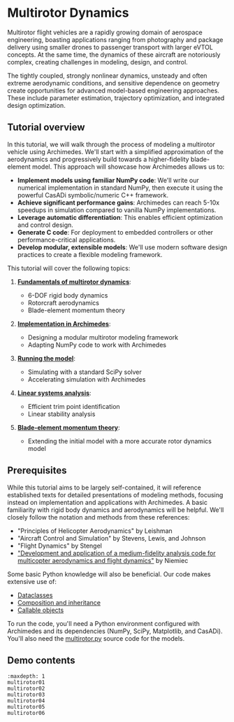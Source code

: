 # Multirotor Dynamics

Multirotor flight vehicles are a rapidly growing domain of aerospace engineering, boasting applications ranging from photography and package delivery using smaller drones to passenger transport with larger eVTOL concepts.
At the same time, the dynamics of these aircraft are notoriously complex, creating challenges in modeling, design, and control.

The tightly coupled, strongly nonlinear dynamics, unsteady and often extreme aerodynamic conditions, and sensitive dependence on geometry create opportunities for advanced model-based engineering approaches. These include parameter estimation, trajectory optimization, and integrated design optimization.

## Tutorial overview

In this tutorial, we will walk through the process of modeling a multirotor vehicle using Archimedes. We'll start with a simplified approximation of the aerodynamics and progressively build towards a higher-fidelity blade-element model. This approach will showcase how Archimedes allows us to:

- **Implement models using familiar NumPy code**: We'll write our numerical implementation in standard NumPy, then execute it using the powerful CasADi symbolic/numeric C++ framework.
- **Achieve significant performance gains**: Archimedes can reach 5-10x speedups in simulation compared to vanilla NumPy implementations.
- **Leverage automatic differentiation**: This enables efficient optimization and control design.
- **Generate C code**: For deployment to embedded controllers or other performance-critical applications.
- **Develop modular, extensible models**: We'll use modern software design practices to create a flexible modeling framework.

<!-- Goals of the tutorial -->
This tutorial will cover the following topics:

1. [**Fundamentals of multirotor dynamics**](multirotor01): 
   - 6-DOF rigid body dynamics
   - Rotorcraft aerodynamics
   - Blade-element momentum theory

2. [**Implementation in Archimedes**](multirotor02): 
   - Designing a modular multirotor modeling framework
   - Adapting NumPy code to work with Archimedes

3. [**Running the model**](multirotor03):
   - Simulating with a standard SciPy solver
   - Accelerating simulation with Archimedes

4. [**Linear systems analysis**](multirotor04): 
   - Efficient trim point identification
   - Linear stability analysis

5. [**Blade-element momentum theory**](multirotor05): 
   - Extending the initial model with a more accurate rotor dynamics model

## Prerequisites

While this tutorial aims to be largely self-contained, it will reference established texts for detailed presentations of modeling methods, focusing instead on implementation and applications with Archimedes. A basic familiarity with rigid body dynamics and aerodynamics will be helpful. We'll closely follow the notation and methods from these references:

* "Principles of Helicopter Aerodynamics" by Leishman
* "Aircraft Control and Simulation" by Stevens, Lewis, and Johnson
* "Flight Dynamics" by Stengel
* ["Development and application of a medium-fidelity analysis code for multicopter aerodynamics and flight dynamics"](https://dspace.rpi.edu/items/14f1cb03-4c62-4365-a389-c70de7afb442) by Niemiec

Some basic Python knowledge will also be beneficial. Our code makes extensive use of:
- [Dataclasses](https://realpython.com/python-data-classes/)
- [Composition and inheritance](https://realpython.com/inheritance-composition-python/)
- [Callable objects](https://realpython.com/python-callable-instances/)

To run the code, you'll need a Python environment configured with Archimedes and its dependencies (NumPy, SciPy, Matplotlib, and CasADi).
You'll also need the [multirotor.py](https://github.com/jcallaham/archimedes/tree/main/docs/source/notebooks/multirotor/multirotor.py) source code for the models.

## Demo contents

```{toctree}
:maxdepth: 1
multirotor01
multirotor02
multirotor03
multirotor04
multirotor05
multirotor06
   
```
